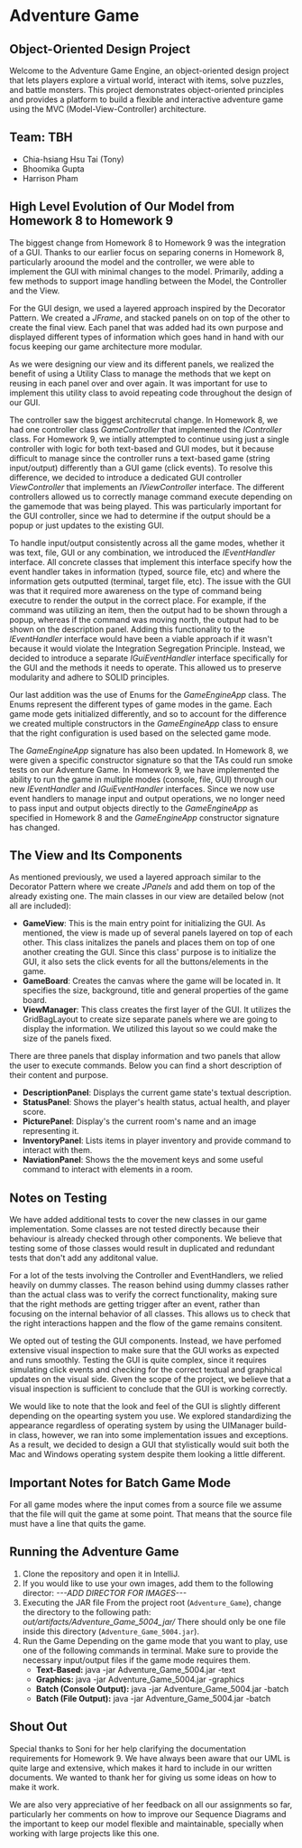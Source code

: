 # Adventure Game

## Object-Oriented Design Project
Welcome to the Adventure Game Engine, an object-oriented design project that lets players explore a virtual world, interact with items, solve puzzles, and battle monsters. This project demonstrates object-oriented principles and provides a platform to build a flexible and interactive adventure game using the MVC (Model-View-Controller) architecture.

## Team: TBH
- Chia-hsiang Hsu Tai (Tony)
- Bhoomika Gupta
- Harrison Pham

## High Level Evolution of Our Model from Homework 8 to Homework 9

The biggest change from Homework 8 to Homework 9 was the integration of a GUI. Thanks to our earlier focus on separing conerns in Homework 8, particularly aroound the model and the controller, we were able to implement the GUI with minimal changes to the model. Primarily, adding a few methods to support image handling between the Model, the Controller and the View.

For the GUI design, we used a layered approach inspired by the Decorator Pattern. We created a *JFrame*, and stacked panels on on top of the other to create the final view. Each panel that was added had its own purpose and displayed different types of information which goes hand in hand with our focus keeping our game architecture more modular.

As we were designing our view and its different panels, we realized the benefit of using a Utility Class to manage the methods that we kept on reusing in each panel over and over again. It was important for use to implement this utility class to avoid repeating code throughout the design of our GUI.

The controller saw the biggest architecrutal change. In Homework 8, we had one controller class *GameController* that implemented the *IController* class. For Homework 9, we intially attempted to continue using just a single controller with logic for both text-based and GUI modes, but it because difficult to manage since the controller runs a text-based game (string input/output) differently than a GUI game (click events). To resolve this difference, we decided to introduce a dedicated GUI controller *ViewController* that implements an *IViewController* interface. The different controllers allowed us to correctly manage command execute depending on the gamemode that was being played. This was particularly important for the GUI controller, since we had to determine if the output should be a popup or just updates to the existing GUI.

To handle input/output consistently across all the game modes, whether it was text, file, GUI or any combination, we introduced the *IEventHandler* interface. All concrete classes that implement this interface specify how the event handler takes in information (typed, source file, etc) and where the information gets outputted (terminal, target file, etc). The issue with the GUI was that it required more awareness on the type of command being executre to render the output in the correct place. For example, if the command was utilizing an item, then the output had to be shown through a popup, whereas if the command was moving north, the output had to be shown on the description panel. Adding this functionality to the *IEventHandler* interface would have been a viable approach if it wasn't because it would violate the Integration Segregation Principle. Instead, we decided to introduce a separate *IGuiEventHandler* interface specifically for the GUI and the methods it needs to operate. This allowed us to preserve modularity and adhere to SOLID principles.

Our last addition was the use of Enums for the *GameEngineApp* class. The Enums represent the different types of game modes in the game. Each game mode gets initialized differently, and so to account for the difference we created multiple constructors in the *GameEngineApp* class to ensure that the right configuration is used based on the selected game mode. 

The *GameEngineApp* signature has also been updated. In Homework 8, we were given a specific constructor signature so that the TAs could run smoke tests on our Adventure Game. In Homework 9, we have implemented the ability to run the game in multiple modes (console, file, GUI) through our new *IEventHandler* and *IGuiEventHandler* interfaces. Since we now use event handlers to manage input and output operations, we no longer need to pass input and output objects directly to the *GameEngineApp* as specified in Homework 8 and the *GameEngineApp* constructor signature has changed.


## The View and Its Components

As mentioned previously, we used a layered approach similar to the Decorator Pattern where we create *JPanels* and add them on top of the already existing one. The main classes in our view are detailed below (not all are included):

- **GameView**: This is the main entry point for initializing the GUI. As mentioned, the view is made up of several panels layered on top of each other. This class initalizes the panels and places them on top of one another creating the GUI. Since this class' purpose is to initialize the GUI, it also sets the click events for all the buttons/elements in the game.
- **GameBoard**: Creates the canvas where the game will be located in. It specifies the size, background, title and general properties of the game board.
- **ViewManager**: This class creates the first layer of the GUI. It utilizes the GridBagLayout to create size separate panels where we are going to display the information. We utilized this layout so we could make the size of the panels fixed.

There are three panels that display information and two panels that allow the user to execute commands. Below you can find a short description of their content and purpose.

- **DescriptionPanel**: Displays the current game state's textual description.
- **StatusPanel**: Shows the player's health status, actual health, and player score.
- **PicturePanel**: Display's the current room's name and an image representing it.
- **InventoryPanel**: Lists items in player inventory and provide command to interact with them.
- **NaviationPanel**: Shows the the movement keys and some useful command to interact with elements in a room.

## Notes on Testing

We have added additional tests to cover the new classes in our game implementation. Some classes are not tested directly because their behaviour is already checked through other components. We believe that testing some of those classes would result in duplicated and redundant tests that don't add any additonal value.

For a lot of the tests involving the Controller and EventHandlers, we relied heavily on dummy classes. The reason behind using dummy classes rather than the actual class was to verify the correct functionality, making sure that the right methods are getting trigger after an event, rather than focusing on the internal behavior of all classes. This allows us to check that the right interactions happen and the flow of the game remains consitent.

We opted out of testing the GUI components. Instead, we have perfomed extensive visual inspection to make sure that the GUI works as expected and runs smoothly. Testing the GUI is quite complex, since it requires simulating click events and checking for the correct textual and graphical updates on the visual side. Given the scope of the project, we believe that a visual inspection is sufficient to conclude that the GUI is working correctly.


We would like to note that the look and feel of the GUI is slightly different depending on the opearting system you use. We explored standardizing the appearance regardless of operating system by using the UIManager build-in class, however, we ran into some implementation issues and exceptions. As a result, we decided to design a GUI that stylistically would suit both the Mac and Windows operating system despite them looking a little different.

## Important Notes for Batch Game Mode

For all game modes where the input comes from a source file we assume that the file will quit the game at some point. That means that the source file must have a line that quits the game.

## Running the Adventure Game

1. Clone the repository and open it in IntelliJ.
2. If you would like to use your own images, add them to the following director:
    *---ADD DIRECTOR FOR IMAGES---*
3. Executing the JAR file
    From the project root (`Adventure_Game`), change the directory to the following path:
    *out/artifacts/Adventure_Game_5004_jar/*
    There should only be one file inside this directory (`Adventure_Game_5004.jar`).
4. Run the Game
    Depending on the game mode that you want to play, use one of the following commands in terminal. Make sure to provide the necessary input/output files if the game mode requires them.
    - **Text-Based:** java -jar Adventure_Game_5004.jar <insert gamefile path> -text
    - **Graphics:** java -jar Adventure_Game_5004.jar <insert gamefile path> -graphics
    - **Batch (Console Output):** java -jar Adventure_Game_5004.jar <insert gamefile path> -batch <source file>
    - **Batch (File Output):** java -jar Adventure_Game_5004.jar <insert gamefile path> -batch <source file> <target file>

## Shout Out

Special thanks to Soni for her help clarifying the documentation requirements for Homework 9. We have always been aware that our UML is quite large and extensive, which makes it hard to include in our written documents. We wanted to thank her for giving us some ideas on how to make it work.

We are also very appreciative of her feedback on all our assignments so far, particularly her comments on how to improve our Sequence Diagrams and the important to keep our model flexible and maintainable, specially when working with large projects like this one.
